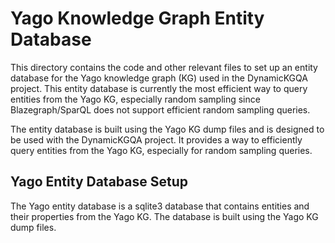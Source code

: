 # Yago Knowledge Graph Entity Database

This directory contains the code and other relevant files to set up an entity database for the Yago knowledge graph (KG) used in the DynamicKGQA project.
This entity database is currently the most efficient way to query entities from the Yago KG, especially random sampling since Blazegraph/SparQL does not support efficient random sampling queries.

The entity database is built using the Yago KG dump files and is designed to be used with the DynamicKGQA project. It provides a way to efficiently query entities from the Yago KG, especially for random sampling queries.

## Yago Entity Database Setup

The Yago entity database is a sqlite3 database that contains entities and their properties from the Yago KG. The database is built using the Yago KG dump files.
